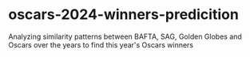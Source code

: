 # oscars-2024-winners-predicition
Analyzing similarity patterns between BAFTA, SAG, Golden Globes and Oscars over the years to find this year's Oscars winners
